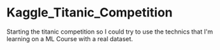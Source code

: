 # Kaggle_Titanic_Competition

Starting the titanic competition so I could try to use the technics that I'm learning on a ML Course with a real dataset. 
